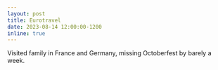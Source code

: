 ```yaml
---
layout: post
title: Eurotravel
date: 2023-08-14 12:00:00-1200
inline: true
---
```


Visited family in France and Germany, missing Octoberfest by barely a week.
